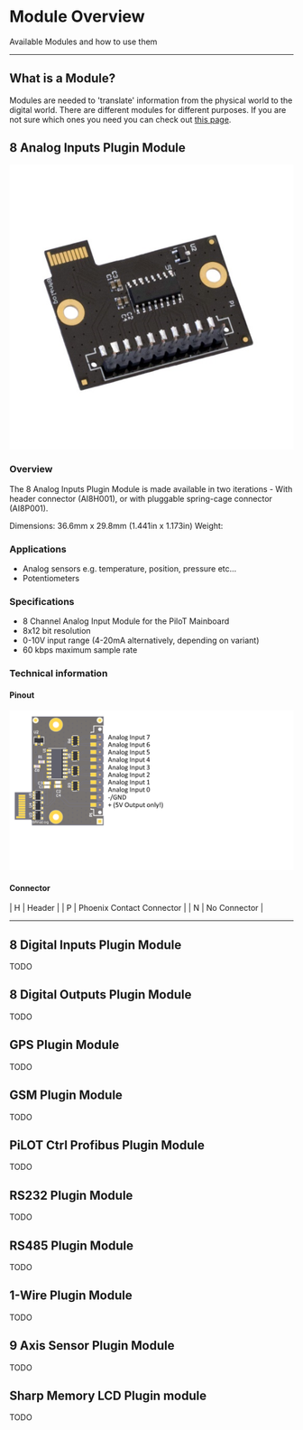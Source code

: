 # Module Overview
<p class="subtitle">Available Modules and how to use them</p>

---

## What is a Module?
Modules are needed to 'translate' information from the physical world to the digital world. There are different modules for different purposes. If you are not sure which ones you need you can check out [this page](/docs/modules/find-module.md).

## 8 Analog Inputs Plugin Module

![8 Analog Input](/.gitbook/assets/8-analog-input.png "8 Analog Input")


### Overview

The 8 Analog Inputs Plugin Module is made available in two iterations - With header connector (AI8H001), or with pluggable spring-cage connector (AI8P001).

Dimensions: 36.6mm x 29.8mm (1.441in x 1.173in)
Weight: 


### Applications

* Analog sensors e.g. temperature, position, pressure etc...
* Potentiometers


### Specifications

* 8 Channel Analog Input Module for the PiloT Mainboard
* 8x12 bit resolution
* 0-10V input range (4-20mA alternatively, depending on variant)
* 60 kbps maximum sample rate


### Technical information


#### Pinout

![8 Analog Input Pinout](/.gitbook/assets/8-analog-input-pinout.png "8 Analog Input Pinout")


#### Connector


| H | Header |
| P | Phoenix Contact Connector |
| N | No Connector |


---


## 8 Digital Inputs Plugin Module

TODO



## 8 Digital Outputs Plugin Module

TODO



## GPS Plugin Module

TODO



## GSM Plugin Module

TODO



## PiLOT Ctrl Profibus Plugin Module

TODO



## RS232 Plugin Module

TODO



## RS485 Plugin Module

TODO



## 1-Wire Plugin Module

TODO



## 9 Axis Sensor Plugin Module

TODO



## Sharp Memory LCD Plugin module

TODO


